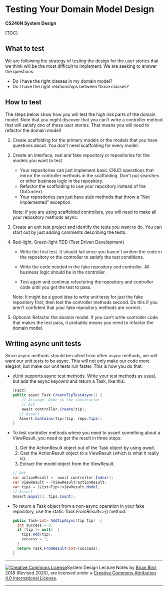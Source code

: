 # Testing Your Domain Model Design

**CS246N System Design**

[TOC]

## What to test

We are following the strategy of testing the design for the user stories that we think will be the most difficult to implement. We are seeking to answer the questions:

- Do I have the right classes in my domain model?
- Do I have the right relationships between those classes?

## How to test

The steps below show how you will test the high risk parts of the domain model. Note that you mgiht discover that you can't write a controller method that will satisfy one of these user stories. That means you will need to refactor the domain model!

1. Create scaffolding for the primary models or the models that you have questions about. You don't need scaffolding for every model.

2. Create an interface, real and fake repository or repositories for the models you want to test. 

   - Your repositories can just implement basic CRUD operations that mirror the controller methods in the scaffolding. Don't put searches or other business logic in the repository.
   - Refactor the scaffolding to use your repository instead of the DbContext. 
   - Your repositories can just have stub methods that throw a "Not implemented" exception.

   Note: if you are using scaffolded controllers, you will need to make all your repository methods async.

3. Create an unit test project and identify the tests you want to do. You can start out by just adding comments describing the tests. 

4. Red-light, Green-light TDD (Test Driven Development)

   - Write the first test. It should fail since you haven't written the code in the repository or the controller to satisfy the test conditions.

   - Write the code needed in the fake repository and controller. All business logic should be in the controller.
   - Test again and continue refactoring the repository and controller code until you get the test to pass.

   Note: It might be a good idea to write unit tests for just the fake repository first, then test the controller methods second. Do this if you aren't confident that your fake repository methods are correct.

5. Optional: Refactor the doamin model. If you can't write controller code that makes the test pass, it probably means you need to refactor the domain model. 

## Writing async unit tests

Since async methods should be called from other async methods, we will want our unit tests to be async. This will not only make our code more elegant, but make our unit tests run faster. This is how you do that:

- xUnit supports async test methods. Write your test methods as usual, but add the async keyowrd and return a Task, like this:

  ```C#
  [Fact]
  public async Task CreateTipTestAsync() {
      // Arrange--Done in the constructor
      // Act
      await controller.Create(tip);
     // Assert
     Assert.Contains<Tip>(tip, repo.Tips);
  }
  ```

  

- To test controller methods where you need to assert something about a ViewResult, you need to get the result in three steps:

  1. Get the ActionResult object out of the Task object by using *await*.
  2. Cast the ActionResult object to a ViewResult (which is what it really is).
  3. Extract the model object from the ViewResult.

  ```C#
  // Act
  var actionResult =  await controller.Index();
  var viewResult = (ViewResult)actionResult;
  var tips = (List<Tip>)viewResult.Model;   
  // Assert
  Assert.Equal(3, tips.Count);
  ```



- To return a Task object from a non-async operation in your fake repository, use the static *Task.FromResult<>(*) method.

  ```C#
  public Task<int> AddTipAsync(Tip tip)  {
    int success = 0;
    if (tip != null)  {
      tips.Add(tip);
      success = 1;
    }
    return Task.FromResult<int>(success);
  }
  ```

  

------

 [![Creative Commons License](https://i.creativecommons.org/l/by/4.0/88x31.png)](http://creativecommons.org/licenses/by/4.0/)System Design  Lecture Notes by [Brian Bird](https://profbird.online), 2018 (Revised 2020), are licensed under a [Creative Commons Attribution 4.0 International License](http://creativecommons.org/licenses/by/4.0/). 

------
